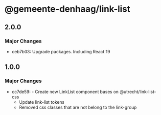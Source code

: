 # @gemeente-denhaag/link-list

## 2.0.0

### Major Changes

- ceb7b03: Upgrade packages. Including React 19

## 1.0.0

### Major Changes

- cc7de59: - Create new LinkList component bases on @utrecht/link-list-css
  - Update link-list tokens
  - Removed css classes that are not belong to the link-group
